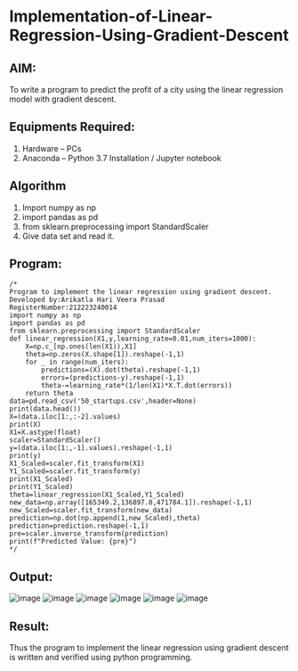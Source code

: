 # Implementation-of-Linear-Regression-Using-Gradient-Descent

## AIM:
To write a program to predict the profit of a city using the linear regression model with gradient descent.

## Equipments Required:
1. Hardware – PCs
2. Anaconda – Python 3.7 Installation / Jupyter notebook

## Algorithm
1. Import numpy as np
2. import pandas as pd
3. from sklearn.preprocessing import StandardScaler
4. Give data set and read it.

## Program:
```
/*
Program to implement the linear regression using gradient descent.
Developed by:Arikatla Hari Veera Prasad
RegisterNumber:212223240014
import numpy as np
import pandas as pd
from sklearn.preprocessing import StandardScaler
def linear_regression(X1,y,learning_rate=0.01,num_iters=1000):
    X=np.c_[np.ones(len(X1)),X1]
    theta=np.zeros(X.shape[1]).reshape(-1,1)
    for _ in range(num_iters):
        predictions=(X).dot(theta).reshape(-1,1)
        errors=(predictions-y).reshape(-1,1)
        theta-=learning_rate*(1/len(X1)*X.T.dot(errors))
    return theta
data=pd.read_csv('50_startups.csv',header=None)
print(data.head())
X=(data.iloc[1:,:-2].values)
print(X)
X1=X.astype(float)
scaler=StandardScaler()
y=(data.iloc[1:,-1].values).reshape(-1,1)
print(y)
X1_Scaled=scaler.fit_transform(X1)
Y1_Scaled=scaler.fit_transform(y)
print(X1_Scaled)
print(Y1_Scaled)
theta=linear_regression(X1_Scaled,Y1_Scaled)
new_data=np.array([165349.2,136897.8,471784.1]).reshape(-1,1)
new_Scaled=scaler.fit_transform(new_data)
prediction=np.dot(np.append(1,new_Scaled),theta)
prediction=prediction.reshape(-1,1)
pre=scaler.inverse_transform(prediction)
print(f"Predicted Value: {pre}") 
*/
```

## Output:
![image](https://github.com/Hariveeraprasad-2006/Implementation-of-Linear-Regression-Using-Gradient-Descent/assets/145049988/bbdc2cca-f003-4e42-bb7d-df7b8f3e0307)
![image](https://github.com/Hariveeraprasad-2006/Implementation-of-Linear-Regression-Using-Gradient-Descent/assets/145049988/d0a21b53-8e0a-4f46-8ee3-6745cf227ec0)
![image](https://github.com/Hariveeraprasad-2006/Implementation-of-Linear-Regression-Using-Gradient-Descent/assets/145049988/5de310fc-f764-4af1-a1ce-84d3e0d648e9)
![image](https://github.com/Hariveeraprasad-2006/Implementation-of-Linear-Regression-Using-Gradient-Descent/assets/145049988/fa722409-32cc-4e1e-ba28-8274e6cd2fa8)
![image](https://github.com/Hariveeraprasad-2006/Implementation-of-Linear-Regression-Using-Gradient-Descent/assets/145049988/772de942-c4e2-47d9-b8e9-4a29044146a6)
![image](https://github.com/Hariveeraprasad-2006/Implementation-of-Linear-Regression-Using-Gradient-Descent/assets/145049988/84c08fc8-3745-41f6-b244-d74480744a65)

## Result:
Thus the program to implement the linear regression using gradient descent is written and verified using python programming.
